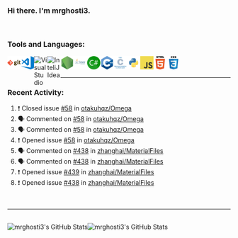 ### Hi there. I'm mrghosti3.

<br/>

### Tools and Languages:

<img align="left" alt="Git" width="30px" src="https://raw.githubusercontent.com/github/explore/80688e429a7d4ef2fca1e82350fe8e3517d3494d/topics/git/git.png" />

<img align="left" alt="Visual Studio Code" width="30px" src="https://raw.githubusercontent.com/github/explore/80688e429a7d4ef2fca1e82350fe8e3517d3494d/topics/visual-studio-code/visual-studio-code.png" />

<img align="left" alt="Visual Studio" width="30px" src="https://upload.wikimedia.org/wikipedia/commons/thumb/5/59/Visual_Studio_Icon_2019.svg/800px-Visual_Studio_Icon_2019.svg.png" />

<img align="left" alt="InteliJ Idea" width="30px" src="https://upload.wikimedia.org/wikipedia/commons/thumb/d/d5/IntelliJ_IDEA_Logo.svg/800px-IntelliJ_IDEA_Logo.svg.png" />



<img align="left" alt="Node.js" width="30px" src="https://raw.githubusercontent.com/github/explore/80688e429a7d4ef2fca1e82350fe8e3517d3494d/topics/nodejs/nodejs.png" />

<img align="left" alt="Java" width="30px" src="https://raw.githubusercontent.com/github/explore/80688e429a7d4ef2fca1e82350fe8e3517d3494d/topics/java/java.png">

<img align="left" alt="C#" width="30px" src="https://raw.githubusercontent.com/github/explore/80688e429a7d4ef2fca1e82350fe8e3517d3494d/topics/csharp/csharp.png"/>

<img align="left" alt="C++" width="30px" src="https://raw.githubusercontent.com/github/explore/80688e429a7d4ef2fca1e82350fe8e3517d3494d/topics/cpp/cpp.png">

<img align="left" alt="C" width="30px" src="https://raw.githubusercontent.com/github/explore/80688e429a7d4ef2fca1e82350fe8e3517d3494d/topics/c/c.png">

<img align="left" alt="Python" width="30px" src="https://raw.githubusercontent.com/github/explore/80688e429a7d4ef2fca1e82350fe8e3517d3494d/topics/python/python.png" />

<img align="left" alt="JavaScript" width="30px" src="https://raw.githubusercontent.com/github/explore/80688e429a7d4ef2fca1e82350fe8e3517d3494d/topics/javascript/javascript.png" />

<img align="left" alt="HTML5" width="30px" src="https://raw.githubusercontent.com/github/explore/80688e429a7d4ef2fca1e82350fe8e3517d3494d/topics/html/html.png" />

<img align="left" alt="CSS3" width="30px" src="https://raw.githubusercontent.com/github/explore/80688e429a7d4ef2fca1e82350fe8e3517d3494d/topics/css/css.png" />

<br />
<br />

---

### Recent Activity:

<!--START_SECTION:activity-->
1. ❗️ Closed issue [#58](https://github.com/otakuhqz/Omega/issues/58) in [otakuhqz/Omega](https://github.com/otakuhqz/Omega)
2. 🗣 Commented on [#58](https://github.com/otakuhqz/Omega/issues/58) in [otakuhqz/Omega](https://github.com/otakuhqz/Omega)
3. 🗣 Commented on [#58](https://github.com/otakuhqz/Omega/issues/58) in [otakuhqz/Omega](https://github.com/otakuhqz/Omega)
4. ❗️ Opened issue [#58](https://github.com/otakuhqz/Omega/issues/58) in [otakuhqz/Omega](https://github.com/otakuhqz/Omega)
5. 🗣 Commented on [#438](https://github.com/zhanghai/MaterialFiles/issues/438) in [zhanghai/MaterialFiles](https://github.com/zhanghai/MaterialFiles)
6. 🗣 Commented on [#438](https://github.com/zhanghai/MaterialFiles/issues/438) in [zhanghai/MaterialFiles](https://github.com/zhanghai/MaterialFiles)
7. ❗️ Opened issue [#439](https://github.com/zhanghai/MaterialFiles/issues/439) in [zhanghai/MaterialFiles](https://github.com/zhanghai/MaterialFiles)
8. ❗️ Opened issue [#438](https://github.com/zhanghai/MaterialFiles/issues/438) in [zhanghai/MaterialFiles](https://github.com/zhanghai/MaterialFiles)
<!--END_SECTION:activity-->

<br />

---

<br />

<img align="left" alt="mrghosti3's GitHub Stats" src="https://github-readme-stats.vercel.app/api?username=mrghosti3&theme=radical&show_icons=true&hide_border=true" />
<img align="left" alt="mrghosti3's GitHub Stats" src="https://github-readme-stats.vercel.app/api/top-langs/?username=mrghosti3&theme=radical&hide_border=true&layout=compact" />